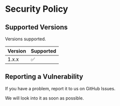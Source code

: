 # Security Policy

## Supported Versions

Versions supported.

| Version | Supported          |
| ------- | ------------------ |
| 1.x.x   | :white_check_mark: |

## Reporting a Vulnerability

If you have a problem, report it to us on GitHub Issues.

We will look into it as soon as possible.
